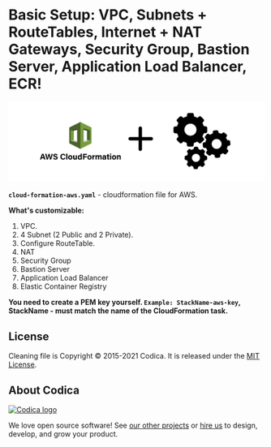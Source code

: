  # Basic Setup: VPC, Subnets + RouteTables, Internet + NAT Gateways, Security Group, Bastion Server, Application Load Balancer, ECR!
 
![](cloud-formation-aws.png)

 **`cloud-formation-aws.yaml`** - cloudformation file for AWS.

 **What's customizable:**
1. VPC.
2. 4 Subnet (2 Public and 2 Private).
3. Configure RouteTable.
4. NAT
5. Security Group
6. Bastion Server
7. Application Load Balancer
8. Elastic Container Registry

**You need to create a PEM key yourself. `Example: StackName-aws-key`, StackName - must match the name of the CloudFormation task.**

## License
Cleaning file is Copyright © 2015-2021 Codica. It is released under the [MIT License](https://opensource.org/licenses/MIT).

## About Codica

[![Codica logo](https://www.codica.com/assets/images/logo/logo.svg)](https://www.codica.com)

We love open source software! See [our other projects](https://github.com/codica2) or [hire us](https://www.codica.com/) to design, develop, and grow your product.

